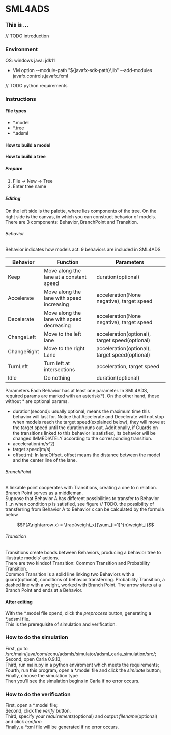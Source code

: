 # SML4ADS

### This is ...

// TODO introduction

### Environment

OS: windows java: jdk11

- VM option --module-path "${javafx-sdk-path}\lib" --add-modules javafx.controls,javafx.fxml

// TODO python requirements

### Instructions

#### File types

- *.model
- *.tree
- *.adsml

#### How to build a model

#### How to build a tree

##### Prepare

1. File -> New -> Tree
2. Enter tree name

##### Editing

On the left side is the palette, where lies components of the tree. On the right side is the canvas, in which you can
construct behavior of models. There are 3 components: Behavior, BranchPoint and Transition.

###### Behavior

Behavior indicates how models act. 9 behaviors are included in SML4ADS

|Behavior|Function|Parameters| 
|--|--|--| 
|Keep|Move along the lane at a constant speed|duration(optional)|
|Accelerate|Move along the lane with speed increasing|acceleration(None negative), target speed| 
|Decelerate|Move along the lane with speed decreasing|acceleration(None negative), target speed| 
|ChangeLeft|Move to the left lane|acceleration(optional), target speed(optional)| 
|ChangeRight|Move to the right Lane|acceleration(optional), target speed(optional)| 
|TurnLeft|Turn left at intersections|acceleration, target speed| |TurnRight|Turn right at intersections|acceleration, target speed| |LaneOffset|Move left or right within the lane|offset, acceleration(optional), target speed(optional), duration(optional)| 
|Idle|Do nothing|duration(optional)|

Parameters Each Behavior has at least one parameter. In SML4ADS, required params are marked with an asterisk(*). On the
other hand, those without * are optional params.

- duration(second): usually optional, means the maximum time this behavior will last for. Notice that Accelerate and
  Decelerate will not stop when models reach the target speed(explained below), they will move at the target speed until
  the duration runs out. Additionally, if Guards on the transitions linked to this behavior is satisfied, its behavior
  will be changed IMMEDIATELY according to the corresponding transition.
- acceleration(m/s^2)
- target speed(m/s)
- offset(m): In laneOffset, offset means the distance between the model and the center line of the lane.

###### BranchPoint
A linkable point cooperates with Transitions, creating a one to n relation. Branch Point serves as a middleman.\
Suppose that Behavior A has different possibilities to transfer to Behavior 1...n when condition p is satisfied, see figure // TODO. the possibility of transferring from Behavior A to Behavior x can be calculated by the formula below

$$P(A\rightarrow x) = \frac{weight_x}{\sum_{i=1}^{n}weight_i}$$

###### Transition

Transitions create bonds between Behaviors, producing a behavior tree to illustrate models' actions.\
There are two kindsof Transition: Common Transition and Probability Transition.\
Common Transition is a solid line linking two Behaviors with a guard(optional), conditions of behavior transferring. 
Probability Transition, a dashed line with a weight, worked with Branch Point. The arrow starts at a Branch Point and ends at a Behavior.

#### After editing
With the \*.model file opend, click the *preprocess* button, generating a \*.adsml file.\
This is the prerequisite of simulation and verification.

### How to do the simulation
First, go to /src/main/java/com/ecnu/adsmls/simulator/adsml_carla_simulation/src/;\
Second, open Carla 0.9.13;\
Third, run main.py in a python enviroment which meets the requirements;\
Fourth, run this program, open a \*.model file and click the *simluate* button;\
Finally, choose the simulation type\
Then you'll see the simulation begins in Carla if no error occurs.

### How to do the verification
First, open a \*.model file;\
Second, click the *verify* button.\
Third, specify your *requirements*(optional) and output *filename*(optional) and click *confirm*\
Finally, a \*xml file will be generated if no error occurs.
